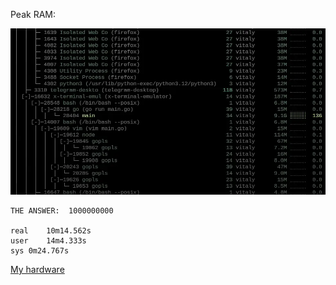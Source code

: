 Peak RAM:

![peak RAM](peak-ram.webp)

```
THE ANSWER:  1000000000

real	10m14.562s
user	14m4.333s
sys	0m24.767s
```

[My hardware](https://pcpartpicker.com/user/vitaly-zdanevich/builds/#view=6cBcCJ)
